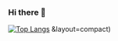 ### Hi there 👋
[![Top Langs](https://github-readme-stats.vercel.app/api/top-langs/?username=sameterdem)](https://github.com/anuraghazra/github-readme-stats)
&layout=compact)
